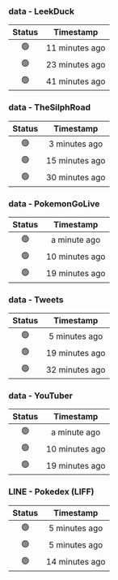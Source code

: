 ### data - LeekDuck
| Status | Timestamp |
|:------:|:---------:|
| 🟢 | 11 minutes ago |
| 🟢 | 23 minutes ago |
| 🟢 | 41 minutes ago |

### data - TheSilphRoad
| Status | Timestamp |
|:------:|:---------:|
| 🟢 | 3 minutes ago |
| 🟢 | 15 minutes ago |
| 🟢 | 30 minutes ago |

### data - PokemonGoLive
| Status | Timestamp |
|:------:|:---------:|
| 🟢 | a minute ago |
| 🟢 | 10 minutes ago |
| 🟢 | 19 minutes ago |

### data - Tweets
| Status | Timestamp |
|:------:|:---------:|
| 🟢 | 5 minutes ago |
| 🟢 | 19 minutes ago |
| 🟢 | 32 minutes ago |

### data - YouTuber
| Status | Timestamp |
|:------:|:---------:|
| 🟢 | a minute ago |
| 🟢 | 10 minutes ago |
| 🟢 | 19 minutes ago |

### LINE - Pokedex (LIFF)
| Status | Timestamp |
|:------:|:---------:|
| 🟢 | 5 minutes ago |
| 🟢 | 5 minutes ago |
| 🟢 | 14 minutes ago |


